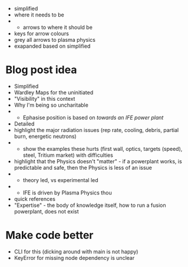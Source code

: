 * simplified
* where it needs to be
* - arrows to where it should be
* keys for arrow colours
* grey all arrows to plasma physics
* exapanded based on simplified
# Blog post idea
* Simplified
* Wardley Maps for the uninitiated
* "Visibility" in this context
* Why I'm being so uncharitable
* * Ephasise position is based on *towards an IFE power plant*
* Detailed
* highlight the major radiation issues (rep rate, cooling, debris, partial burn, energetic neutrons)
* * show the examples these hurts (first wall, optics, targets (speed), steel, Tritium market) with difficulties
* highlight that the Physics doesn't "matter" - if a powerplant works, is predictable and safe, then the Physics is less of an issue
* * theory led, vs experimental led
* * IFE is driven by Plasma Physics thou
* quick references
* "Expertise" - the body of knowledge itself, how to run a fusion powerplant, does not exist
# Make code better
* CLI for this (dicking around with main is not happy)
* KeyError for missing node dependency is unclear
